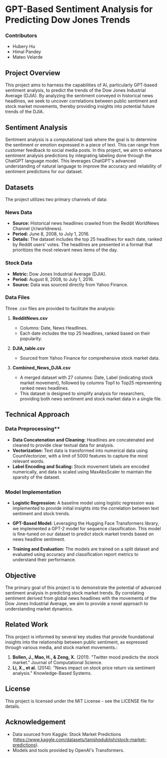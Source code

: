 # GPT-Based Sentiment Analysis for Predicting Dow Jones Trends

### Contributors
- Hubery Hu
- Himal Pandey
- Mateo Velarde

## Project Overview

This project aims to harness the capabilities of AI, particularly GPT-based sentiment analysis, to predict the trends of the Dow Jones Industrial Average (DJIA). By analyzing the sentiment conveyed in historical news headlines, we seek to uncover correlations between public sentiment and stock market movements, thereby providing insights into potential future trends of the DJIA.

## Sentiment Analysis

Sentiment analysis is a computational task where the goal is to determine the sentiment or emotion expressed in a piece of text. This can range from customer feedback to social media posts. In this project, we aim to enhance sentiment analysis predictions by integrating labeling done through the ChatGPT language model. This leverages ChatGPT's advanced understanding of natural language to improve the accuracy and reliability of sentiment predictions for our dataset.

## Datasets

The project utilizes two primary channels of data:

### News Data
- **Source:** Historical news headlines crawled from the Reddit WorldNews Channel (/r/worldnews).
- **Period:** June 8, 2008, to July 1, 2016.
- **Details:** The dataset includes the top 25 headlines for each date, ranked by Reddit users' votes. The headlines are presented in a format that prioritizes the most relevant news items of the day.

### Stock Data
- **Metric:** Dow Jones Industrial Average (DJIA).
- **Period:** August 8, 2008, to July 1, 2016.
- **Source:** Data was sourced directly from Yahoo Finance.

### Data Files
Three .csv files are provided to facilitate the analysis:

1. **RedditNews.csv**
   - Columns: Date, News Headlines.
   - Each date includes the top 25 headlines, ranked based on their popularity.

2. **DJIA_table.csv**
   - Sourced from Yahoo Finance for comprehensive stock market data.

3. **Combined_News_DJIA.csv**
   - A merged dataset with 27 columns: Date, Label (indicating stock market movement), followed by columns Top1 to Top25 representing ranked news headlines.
   - This dataset is designed to simplify analysis for researchers, providing both news sentiment and stock market data in a single file.

## Technical Approach

### Data Preprocessing**
- **Data Concatenation and Cleaning:** Headlines are concatenated and cleaned to provide clear textual data for analysis.
- **Vectorization:** Text data is transformed into numerical data using CountVectorizer, with a limit of 5000 features to capture the most relevant words.
- **Label Encoding and Scaling:** Stock movement labels are encoded numerically, and data is scaled using MaxAbsScaler to maintain the sparsity of the dataset.

## 

### Model Implementation
- **Logistic Regression:** A baseline model using logistic regression was implemented to provide initial insights into the correlation between text sentiment and stock trends.

- **GPT-Based Model:** Leveraging the Hugging Face Transformers library, we implemented a GPT-2 model for sequence classification. This model is fine-tuned on our dataset to predict stock market trends based on news headline sentiment.

- **Training and Evaluation:** The models are trained on a split dataset and evaluated using accuracy and classification report metrics to understand their performance.



## Objective

The primary goal of this project is to demonstrate the potential of advanced sentiment analysis in predicting stock market trends. By correlating sentiment derived from global news headlines with the movements of the Dow Jones Industrial Average, we aim to provide a novel approach to understanding market dynamics.

## Related Work

This project is informed by several key studies that provide foundational insights into the relationship between public sentiment, as expressed through various media, and stock market movements.:

1. **Bollen, J., Mao, H., & Zeng, X.** (2011). "Twitter mood predicts the stock market." Journal of Computational Science.
2. **Li, X., et al.** (2014). "News impact on stock price return via sentiment analysis." Knowledge-Based Systems.

## License

This project is licensed under the MIT License - see the LICENSE file for details.

## Acknowledgement

- Data sourced from Kaggle: Stock Market Predictions (https://www.kaggle.com/datasets/tanishqdublish/stock-market-predictions).
- Models and tools provided by OpenAI's Transformers.